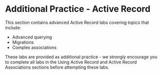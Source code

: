 # Additional Practice - Active Record

This section contains advanced Active Record labs covering topics that include:

* Advanced querying
* Migrations
* Complex associations

These labs are provided as additional practice - we strongly encourage you to 
complete all labs in the Using Active Record and Active Record Associations
sections before attempting these labs.
